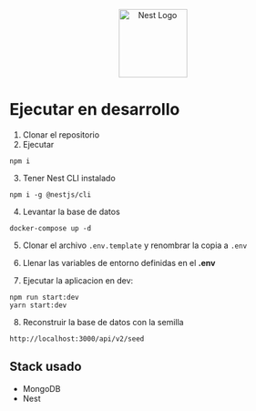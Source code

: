 <p align="center">
  <a href="http://nestjs.com/" target="blank"><img src="https://nestjs.com/img/logo-small.svg" width="120" alt="Nest Logo" /></a>
</p>

# Ejecutar en desarrollo
1. Clonar el repositorio
2. Ejecutar
```
npm i
```
3. Tener Nest CLI instalado
```
npm i -g @nestjs/cli
```
4. Levantar la base de datos
```
docker-compose up -d
```
5. Clonar el archivo ```.env.template``` y renombrar la copia a ```.env```

6. Llenar las variables de entorno definidas en el __.env__

7. Ejecutar la aplicacion en dev:
```
npm run start:dev
yarn start:dev
```

8. Reconstruir la base de datos con la semilla
```
http://localhost:3000/api/v2/seed
```
## Stack usado
* MongoDB
* Nest